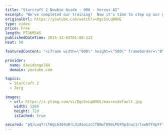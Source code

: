 ```yaml
---
title: "Starcraft 2 Newbie Guide - 006 - Versus AI"
excerpt: "We've completed our training!  Now it's time to step up our game and take on the next challenge: filling up the Versus AI bar.  Starcraft 2 Newbie Guide Playlist: https://www.youtube.com/playlist?list=PL5UmyuxWKXvrNOHKIp9VWkMMikqE9AOxZ  Other places to find my stuff: Twitter: http://twitter.com/davidangel64"
originalUrl: https://youtube.com/watch?v=DgcSvLqW9UE
type: video
price: Free
length: PT36M34S
publishedDateTime: 2015-12-04T01:00:12Z
heat: 50

featuredContent: "<iframe width=\"800\" height=\"500\" frameborder=\"0\" src=\"https://www.youtube.com/embed/DgcSvLqW9UE\" allow=\"accelerometer; autoplay; encrypted-media; gyroscope; picture-in-picture\" allowfullscreen></iframe>"

provider:
  name: davidangel64
  domain: youtube.com

topics:
  - StarCraft 2
  - Zerg

images:
  - url: https://i.ytimg.com/vi/DgcSvLqW9UE/maxresdefault.jpg
    width: 1280
    height: 720
    isCached: true

secured: "pQ/LwqTriTWqL63O4aRrL3zASoizcCf8Nwf890LPEFOp3nuz1rlxwN7FXpFYt/p1ZzZaNM6CQKrUKIQJHomUf3yvxupAIh4tN9hOLnWO2OKkx50es+XxjBq9TNCNjW6GRUSvKTtkZnwtZCHuekjYCWkTIHuJGsOseuHPFZWfh7cHsBJI6X0XLzbtWVnAwKd42taXat0Z7jiKtvYJVt/wEkz0XPp9h9CXDqNBV+DjkcrCaEFyMJDg5fj/r4q/Dxnu/BmydSLS/M1yfdTcSX7IfOVthNGRFPMkI7NuQU9UCV2Rztj/oWQmsPxj813yo00h70zyCjSDBRFL220E40f3HHmLb4rS3QJgs5jiChRR2HJT8P9uoRYuiULwVYcOwKoGysYH802+3gcJ63mEfONUJBy9d0a1h6yKaiSMWxA5TLU=;JGybBBaD8Mwfsnk/7nSUFg=="
---
```


